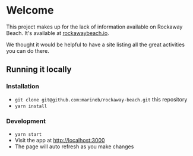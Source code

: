 # Welcome

This project makes up for the lack of information available on Rockaway Beach. It's available at [rockawaybeach.io](https://rockawaybeach.io).

We thought it would be helpful to have a site listing all the great activities you can do there.


## Running it locally

### Installation

* `git clone git@github.com:marineb/rockaway-beach.git` this repository
* `yarn install`

### Development

* `yarn start`
* Visit the app at [http://localhost:3000](http://localhost:3000)
* The page will auto refresh as you make changes

